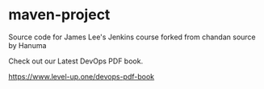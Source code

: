 # maven-project
Source code for James Lee's Jenkins course forked from chandan source by Hanuma

Check out our Latest DevOps PDF book.

https://www.level-up.one/devops-pdf-book
